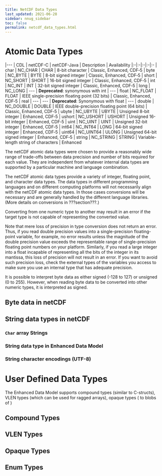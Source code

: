 ```yaml
---
title: NetCDF Data Types
last_updated: 2021-06-28
sidebar: nnug_sidebar
toc: false
permalink: netcdf_data_types.html
---
```


# Atomic Data Types

[//]: # (TODO: Decide whether to use `atomic`, `primitive`, and `external` for these data types.)
[//]: # (      The current NUG uses these terms somewhat interchangeable.)
[//]: # (      The term `external` is in reference to these types being external to the)
[//]: # (      programming language data types used in each particular library.)
[//]: # (      So, `external` isn't appropriate for data types in the netCDF data model.)

|---
| CDL | netCDF-C | netCDF-Java | Description | Availability
|:-|:-|:-|:-|:-
| char   | NC_CHAR   | CHAR   | 8-bit character                      | Classic, Enhanced, CDF&#x2011;5
| byte   | NC_BYTE   | BYTE   | 8-bit signed integer                 | Classic, Enhanced, CDF&#x2011;5
| short  | NC_SHORT  | SHORT  | 16-bit signed integer                | Classic, Enhanced, CDF&#x2011;5
| int    | NC_INT    | INT    | 32-bit signed integer                | Classic, Enhanced, CDF&#x2011;5
| long   | NC_LONG   | ---    | **Deprecated**: synonymous with int  | ---
| float  | NC_FLOAT  | FLOAT  | IEEE single-precision floating point (32 bits) | Classic, Enhanced, CDF&#x2011;5
| real   | ---       | ---    | **Deprecated**: Synonymous with float | ---
| double | NC_DOUBLE | DOUBLE | IEEE double-precision floating point (64 bits) | Classic, Enhanced, CDF&#x2011;5
| ubyte  | NC_UBYTE  | UBYTE  | Unsigned 8-bit integer               | Enhanced, CDF&#x2011;5
| ushort | NC_USHORT | USHORT | Unsigned 16-bit integer              | Enhanced, CDF&#x2011;5
| uint   | NC_UINT   | UINT   | Unsigned 32-bit integer              | Enhanced, CDF&#x2011;5
| int64  | NC_INT64  | LONG   | 64-bit signed integer                | Enhanced, CDF&#x2011;5
| uint64 | NC_UINT64 | ULONG  | Unsigned 64-bit signed integer       | Enhanced, CDF&#x2011;5
| string | NC_STRING | STRING | Variable-length string of characters | Enhanced

<!-- NOTE:
See netCDF-Java ArrayType lines 19-46
https://github.com/Unidata/netcdf-java/blob/01d8aef292cc7bbcee556657129bc88694613d65/cdm/core/src/main/java/ucar/array/ArrayType.java#L19-L46
-->

<!-- NOTE:
Text from NUG/types.md#external_types
-->

The netCDF atomic data types were chosen to provide a reasonably wide range of trade-offs between data precision and number of bits required for each value.
They are independent from whatever internal data types are supported by a particular machine and language combination.

[//]: # (TODO: This is new text. Better for data model section?)
The netCDF atomic data types provide a variety of integer, floating point, and character data types.
The data types in different programming languages and on different computing platforms will not necessarily align with the netCDF atomic data types.
In those cases conversions will be necessary and are generally handled by the different language libraries.
(More details on conversions in ???section???.)

[//]: # (TODO: Decide where conversion to language specific data types should be discussed.)
[//]: # (      Probably not appropriate for data model section. The following text is from)
[//]: # (      NUG/types.md#external_types. Perhaps need a section on implementations and)
[//]: # (      issues that apply to all implementations. Related to mappings for DAP, Zarr, etc.)

[//]: # (TODO: Also, discussing errors probably doesn't make sense in a data model section.)

Converting from one numeric type to another may result in an error if the target type is not capable of representing the converted value.

Note that mere loss of precision in type conversion does not return an error.
Thus, if you read double precision values into a single-precision floating-point variable, for example, no error results unless the magnitude of the double precision value exceeds the representable range of single-precision floating point numbers on your platform.
Similarly, if you read a large integer into a float incapable of representing all the bits of the integer in its mantissa, this loss of precision will not result in an error.
If you want to avoid such precision loss, check the external types of the variables you access to make sure you use an internal type that has adequate precision.

It is possible to interpret byte data as either signed (-128 to 127) or unsigned (0 to 255).
However, when reading byte data to be converted into other numeric types, it is interpreted as signed.

## Byte data in netCDF
<!-- NOTE: ???
-->
## String data types in netCDF
### `Char` array Strings
### String data type in Enhanced Data Model

[//]: # (TODO: Review various statements about char vs String.)
[//]: # (      The ncgen man page doc says `For netCDF extended, the use of the char type is deprecated in favor of the string type.`)
[//]: # (      This is the only mention of deprecation for `char' type. Not sure deprecated is the right term, maybe discouraged.)

### String character encodings (UTF-8)

# User Defined Data Types

The Enhanced Data Model supports compound types (similar to C-structs), VLEN types (which can be used for ragged arrays), opaque types ( to blobs of )
## Compound Types
## VLEN Types

[//]: # (TODO: Is the VLEN atomic read part of the data model?)

## Opaque Types
## Enum Types

